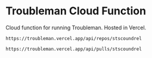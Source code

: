 # Troubleman Cloud Function

Cloud function for running Troubleman. Hosted in Vercel.

`https://troubleman.vercel.app/api/repos/stscoundrel`

`https://troubleman.vercel.app/api/pulls/stscoundrel`